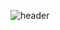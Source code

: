![header](https://capsule-render.vercel.app/api?type=waving&text=Welcome&desc=3umin's%Profile&height=300)
